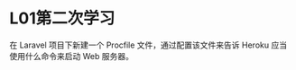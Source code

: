 <!--
 * @Author: your name
 * @Date: 2020-03-14 01:44:05
 * @LastEditTime: 2020-03-14 16:32:40
 * @LastEditors: Please set LastEditors
 * @Description: In User Settings Edit
 * @FilePath: \Code\Laravel\README.md
 -->
<h1>L01第二次学习</h1>
<p></p>
在 Laravel 项目下新建一个 Procfile 文件，通过配置该文件来告诉 Heroku 应当使用什么命令来启动 Web 服务器。
</p>
